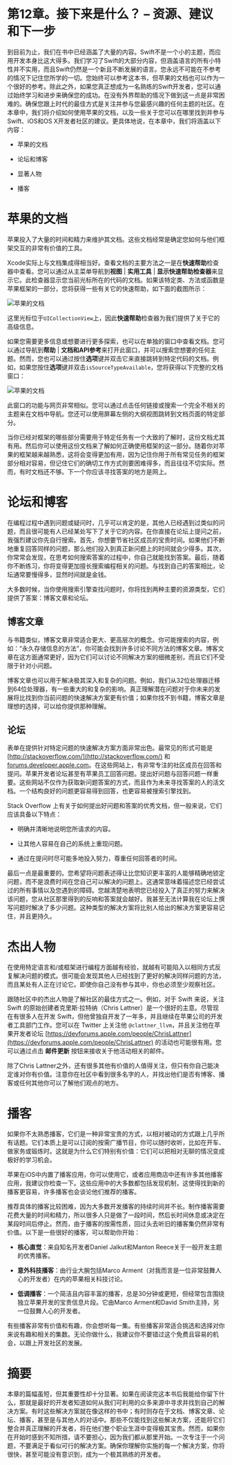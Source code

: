# 第12章。接下来是什么？ – 资源、建议和下一步

到目前为止，我们在书中已经涵盖了大量的内容。Swift不是一个小的主题，而应用开发本身比这大得多。我们学习了Swift的大部分内容，但涵盖语言的所有小特性并不实用，而且Swift仍然是一个新且不断发展的语言。您永远不可能在不参考的情况下记住您所学的一切。您始终可以参考这本书，但苹果的文档也可以作为一个很好的参考。除此之外，如果您真正想成为一名熟练的Swift开发者，您可以通过始终学习和进步来确保您的成功。在没有外界帮助的情况下做到这一点是非常困难的。确保您跟上时代的最佳方式是关注并参与您最感兴趣的任何主题的社区。在本章中，我们将介绍如何使用苹果的文档，以及一些关于您可以在哪里找到并参与Swift、iOS和OS X开发者社区的建议。更具体地说，在本章中，我们将涵盖以下内容：

+   苹果的文档

+   论坛和博客

+   显著人物

+   播客

# 苹果的文档

苹果投入了大量的时间和精力来维护其文档。这些文档经常是确定您如何与他们框架交互的非常有价值的工具。

Xcode实际上与文档集成得相当好。查看文档的主要方法之一是在**快速帮助**检查器中查看。您可以通过从主菜单导航到**视图** | **实用工具** | **显示快速帮助检查器**来显示它。此检查器显示您当前光标所在的代码的文档。如果该特定类、方法或函数是苹果框架的一部分，您将获得一些有关它的快速帮助，如下面的截图所示：

![苹果的文档](img/B05103_12_01.jpg)

这里光标位于`UICollectionView`上，因此**快速帮助**检查器为我们提供了关于它的高级信息。

如果您需要更多信息或想要进行更多探索，也可以在单独的窗口中查看文档。您可以通过导航到**帮助** | **文档和API参考**来打开此窗口，并可以搜索您想要的任何主题。然而，您也可以通过按住**选项**键并双击它来直接跳转到特定代码的文档。例如，如果您按住**选项**键并双击`isSourceTypeAvailable`，您将获得以下完整的文档窗口：

![苹果的文档](img/B05103_12_02.jpg)

此窗口的功能与网页非常相似。您可以通过点击任何链接或搜索一个完全不相关的主题来在文档中导航。您还可以使用屏幕左侧的大纲视图跳转到文档页面的特定部分。

当你已经对框架的哪些部分需要用于特定任务有一个大致的了解时，这份文档尤其有用。然后你可以使用这份文档来了解如何正确使用框架的这一部分。随着你对苹果的框架越来越熟悉，这将会变得更加有用，因为记住你用于所有常见任务的框架部分相对容易，但记住它们的确切工作方式则要困难得多，而且往往不切实际。然而，有时文档还不够。下一个你应该寻找答案的地方是网上。

# 论坛和博客

在编程过程中遇到问题或疑问时，几乎可以肯定的是，其他人已经遇到过类似的问题，而且很可能有人已经某处写下了关于它的内容。在你直接在论坛上提问之前，我强烈建议你先自行搜索。首先，你想要节省社区成员的宝贵时间。如果他们不断地重复回答同样的问题，那么他们投入到真正新问题上的时间就会少得多。其次，你常常会发现，在思考如何搜索答案的过程中，你自己就能找到答案。最后，随着你不断练习，你将变得更加擅长搜索编程相关的问题。与找到自己的答案相比，论坛通常要慢得多，显然时间就是金钱。

大多数时候，当你使用搜索引擎查找问题时，你将找到两种主要的资源类型，它们提供了答案：博客文章和论坛。

## 博客文章

与书籍类似，博客文章非常适合更大、更高层次的概念。你可能搜索的内容，例如：“永久存储信息的方法”，你可能会找到许多讨论不同方法的博客文章。博客文章在这方面通常更好，因为它们可以讨论不同解决方案的细微差别，而且它们不受限于针对小问题。

博客文章也可以用于解决极其深入和复杂的问题。例如，我们从32位处理器迁移到64位处理器，有一些重大的和复杂的影响。真正理解潜在问题对于你未来的发展将比找到你当前问题的快速解决方案更有价值；如果你找不到书籍，博客文章是理想的选择，可以给你提供那种理解。

## 论坛

表单在提供针对特定问题的快速解决方案方面非常出色。最常见的形式可能是 [http://stackoverflow.com/](http://stackoverflow.com/) 和 [forums.developer.apple.com](http://forums.developer.apple.com)。在这些网站上，有非常专注的社区成员在回答和提问。苹果开发者论坛甚至有苹果员工回答问题。提出好问题与回答问题一样重要。这些网站不仅作为获取新问题答案的方式，而且作为未来寻找答案的人的活文档。一个结构良好的问题更容易得到回答，也更容易被搜索引擎找到。

Stack Overflow 上有关于如何提出好问题和答案的优秀文档，但一般来说，它们应该具备以下特点：

+   明确并清晰地说明您所请求的内容。

+   让其他人容易在自己的系统上重现问题。

+   通过在提问时尽可能多地投入努力，尊重任何回答者的时间。

最后一点是最重要的。您希望将问题表述得让比您知识更丰富的人能够精确地锁定问题，而不是浪费时间在您自己可以解决的问题上。这通常意味着描述您已经尝试过的所有事情以及您遇到的障碍。您越清楚地表明您已经投入了真正的努力来解决该问题，您从社区那里得到的反响和答案就会越好。我甚至无法计算我在论坛上撰写问题时解决了多少问题。这种类型的解决方案将比别人给出的解决方案更容易记住，并且更持久。

# 杰出人物

在使用特定语言和/或框架进行编程方面越有经验，就越有可能陷入以相同方式反复解决问题的模式。很可能会发现其他人已经找到了更好的解决同样问题的方法，而且某处有人正在讨论它。即使你自己没有参与其中，你也必须至少观察社区。

跟随社区中的杰出人物是了解社区的最佳方式之一。例如，对于 Swift 来说，关注 Swift 的原始创建者克里斯·拉特纳（Chris Lattner）是一个很好的主意。尽管现在有很多人在开发 Swift，但他曾独自开发了一年多，并且继续在苹果公司的开发者工具部门工作。您可以在 Twitter 上关注他 `@clattner_llvm`，并且关注他在苹果开发者论坛 [https://devforums.apple.com/people/ChrisLattner](https://devforums.apple.com/people/ChrisLattner) 的活动也可能很有用。您可以通过点击 **邮件更新** 按钮来接收关于他活动相关的邮件。

除了Chris Lattner之外，还有很多其他有价值的人值得关注，但只有你自己能决定谁对你有价值。注意你在社区中看到很多名字的人，并找出他们是否有博客、播客或任何其他你可以了解他们观点的地方。

# 播客

如果你不太熟悉播客，它们是一种非常宝贵的方式，以相对被动的方式跟上几乎所有话题。它们本质上是可以订阅的按需广播节目，你可以随时收听，比如在开车、做家务或锻炼时。这就是为什么它们特别有价值：它们可以把相对无聊的情况变成极好的学习机会。

苹果在iOS中内置了播客应用，你可以使用它，或者应用商店中还有许多其他播客应用，我建议你检查一下。这些应用中的大多数都包括发现机制，这使得找到新的播客更容易，许多播客也会谈论他们推荐的播客。

推荐具体的播客比较困难，因为大多数开发播客的持续时间并不长。制作播客需要花费大量的时间和精力，所以很多人只是做了一段时间，然后长时间休息或决定在某段时间后停止。然而，由于播客的按需性质，回过头去听旧的播客集仍然非常有价值。以下是一些很好的播客，可以帮助你开始：

+   **核心直觉**：来自知名开发者Daniel Jalkut和Manton Reece关于一般开发主题的优秀播客。

+   **意外科技播客**：由行业大腕包括Marco Arment（对我而言是一位非常鼓舞人心的开发者）在内的苹果相关科技讨论。

+   **低调播客**：一个简洁且内容丰富的播客，总是30分钟或更短，但经常包含围绕独立苹果开发的宝贵信息片段。它由Marco Arment和David Smith主持，另一位鼓舞人心的开发者。

有些播客非常有价值和有趣，你会想听每一集。有些播客非常适合挑选和选择对你来说有趣和相关的集数。无论你做什么，我建议你不要错过这个免费且容易的机会，以跟上开发社区的发展。 

# 摘要

本章的篇幅虽短，但其重要性却十分显著。如果在阅读完这本书后我能给你留下什么，那就是最好的开发者知道如何从我们可利用的众多来源中寻求并找到自己的解决方案。有时这些解决方案就在像这样的书中；有时则存在于文档、博客文章、论坛、播客，甚至是与其他人的对话中。那些不仅能找到这些解决方案，还能将它们整合并真正理解的开发者，将在他们整个职业生涯中变得极其宝贵。然而，如果你在开始时感到不知所措，请不要担心，因为我们都从那里开始。一次专注于一个问题，不要满足于看似可行的解决方案。确保你理解你实施的每一个解决方案，你将很快，甚至可能没有意识到，成为一个极其熟练的开发者。
